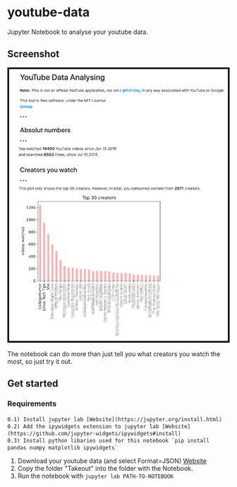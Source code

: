 # youtube-data
Jupyter Notebook to analyse your youtube data.

## Screenshot
![](screenshot.png)

The notebook can do more than just tell you what creators you watch the most, so just try it out.

## Get started
### Requirements
    0.1) Install jupyter lab [Website](https://jupyter.org/install.html)
    0.2) Add the ipywidgets extension to jupyter lab [Website](https://github.com/jupyter-widgets/ipywidgets#install)
    0.3) Install python libaries used for this notebook `pip install pandas numpy matplotlib ipywidgets`

1) Download your youtube data (and select Format=JSON) [Website](https://takeout.google.com/)
2) Copy the folder "Takeout" into the folder with the Notebook.
3) Run the notebook with `jupyter lab PATH-TO-NOTEBOOK`